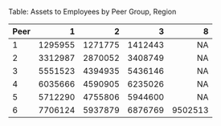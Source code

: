 Table: Assets to Employees by Peer Group, Region

|Peer |       1|       2|       3|       8|
|:----|-------:|-------:|-------:|-------:|
|1    | 1295955| 1271775| 1412443|      NA|
|2    | 3312987| 2870052| 3408749|      NA|
|3    | 5551523| 4394935| 5436146|      NA|
|4    | 6035666| 4590905| 6235026|      NA|
|5    | 5712290| 4755806| 5944600|      NA|
|6    | 7706124| 5937879| 6876769| 9502513|
